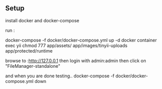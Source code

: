 ## Setup

install docker and docker-compose

run : 

docker-compose -f docker/docker-compose.yml  up -d
docker container exec yii chmod 777 app/assets/ app/images/tinyii-uploads app/protected/runtime

browse to :http://127.0.0.1
then login with admin:admin
then click on "FileManager-standalone"

and when you are done testing..
docker-compose -f docker/docker-compose.yml  down


 